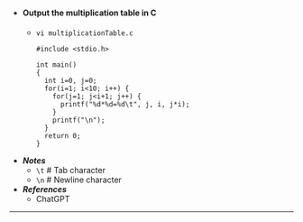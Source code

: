 - #### Output the multiplication table in C
    - `vi multiplicationTable.c`
      ```
      #include <stdio.h>
      
      int main()
      {
        int i=0, j=0;
        for(i=1; i<10; i++) {
          for(j=1; j<i+1; j++) {
            printf("%d*%d=%d\t", j, i, j*i);
          }
          printf("\n");
        }
        return 0;
      }
      ```
- ***Notes***
    - `\t` # Tab character
    - `\n` # Newline character
- ***References***
    - ChatGPT
- ---
